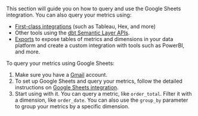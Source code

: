 This section will guide you on how to query and use the Google Sheets integration. You can also query your metrics using:
- [First-class integrations](/docs/use-dbt-semantic-layer/avail-sl-integrations) (such as Tableau, Hex, and more) 
- Other tools using the [dbt Semantic Layer APIs](/docs/dbt-cloud-apis/sl-api-overview).
- [Exports](/docs/use-dbt-semantic-layer/exports) to expose tables of metrics and dimensions in your data platform and create a custom integration with tools such as PowerBI, and more.

To query your metrics using Google Sheets:
1. Make sure you have a [Gmail](http://gmail.com/) account.
2. To set up Google Sheets and query your metrics, follow the detailed instructions on [Google Sheets integration](/docs/use-dbt-semantic-layer/gsheets).
3. Start using with it. You can query a metric, like `order_total`. Filter it with a dimension, like `order_date`. You can also use the `group_by` parameter to group your metrics by a specific dimension.

<Lightbox src="/img/docs/dbt-cloud/semantic-layer/sl-gsheets.jpg" width="70%" title="Use the dbt Semantic Layer's Google Sheet integration to query metrics with a Query Builder menu."  />
